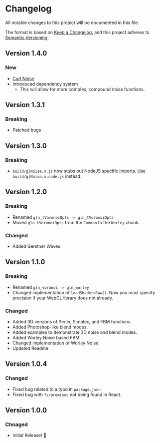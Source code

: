 # Changelog

All notable changes to this project will be documented in this file.

The format is based on [Keep a Changelog](https://keepachangelog.com/en/1.0.0/),
and this project adheres to [Semantic Versioning](https://semver.org/spec/v2.0.0.html).

## Version 1.4.0

### New

- [Curl Noise](https://farazzshaikh.github.io/glNoise/examples/index.html?src=Curl/index.html)
- Introduced dependency system
  - This will allow for more complex, compound noise functions.

## Version 1.3.1

### Breaking

- Patched bugs

## Version 1.3.0

### Breaking

- `build/glNoise.m.js` now stubs out NodeJS specific imports. Use `build/glNoise.m.node.js` instead.

## Version 1.2.0

### Breaking

- Renamed `gln_tVoronoiOpts -> gln_tVoronoiOpts`
- Moved `gln_tVoronoiOpts` from the `Common` to the `Worley` chunk. 

### Changed

- Added Gerstner Waves

## Version 1.1.0

### Breaking

- Renamed `gln_voronoi -> gln_worley`
- Changed implementation of `loadShadersRaw()`. Now you must specify precision if your WebGL library does not already.

### Changed

- Added 3D versions of Perlin, Simplex, and FBM functions.
- Added Photoshop-like blend modes.
- Added examples to demonstrate 3D noise and blend modes.
- Added Worley Noise based FBM
- Changed implementation of Worley Noise
- Updated Readme

## Version 1.0.4

### Changed

- Fixed bug related to a typo in `package.json`
- Fixed bug with `fs/promises` not being found in React.

## Version 1.0.0

### Chnaged

- Initial Release! 🎉
